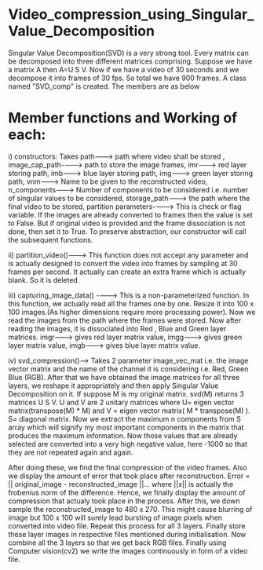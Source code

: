 # Video_compression_using_Singular_Value_Decomposition

Singular Value Decomposition(SVD) is a very strong tool. Every matrix can be decomposed into three different matrices comprising. Suppose we have a matrix A then A=U S V. Now if we have a video of 30 seconds and we decompose it into frames of 30 fps. So total we have 900 frames. 
A class named "SVD_comp" is created. The members are as below
# Member functions and Working of each: 
i) constructors: Takes path---> path where video shall be stored , 
  image_cap_path----> path to store the image frames, 
  imr---> red layer storing path,
  imb---> blue layer storing path,
  img---> green layer storing path,
  vnm---> Name to be given to the reconstructed video,
  n_components---> Number of components to be considered i.e. number of singular values to be considered,
  storage_path---> the path where the final video to be stored,
  partition parameters----> This is check or flag variable. If the images are already converted to frames then the value is set to False. But if original video is provided and the   frame dissociation is not done, then set it to True.
To preserve abstraction, our constructor will call the subsequent functions.

ii) partition_video()---> This function does not accept any parameter and is actually designed to convert the video into frames by sampling at 30 frames per second. It actually can create an extra frame which is actually blank. So it is deleted. 

iii) capturing_image_data() ----> This is a non-parameterized function. In this function, we actually read all the frames one by one. Resize it into 100 x 100 images.(As higher dimensions require more processing power). Now we read the images from the path where the frames were stored. Now after reading the images, it is dissociated into Red , Blue and Green layer matrices. imgr---> gives red layer matrix value, imgg---> gives green layer matrix value, imgb---> gives blue layer matrix value.

iv) svd_compression()--> Takes 2 parameter image_vec_mat i.e. the image vector matrix and the name of the channel it is considering i.e. Red, Green Blue (RGB). After that we have obtained the image matrices for all three layers, we reshape it appropriately and then apply Singular Value Decomposition on it. If suppose M is my original matrix. svd(M) returns 3 matrices U S V. U and V are 2 unitary matrices where U= eigen vector matrix(transpose(M) * M) and V = eigen vector matrix( M * transpose(M) ). S= diagonal matrix. Now we extract the maximum n components from S array which will signify my most important components in the matrix that produces the maximum information. Now those values that are already selected are converted into a very high negative value, here -1000 so that they are not repeated again and again.

After doing these, we find the final compression of the video frames. Also we display the amount of error that took place after reconstruction. 
Error = || original_image - reconstructed_image ||... where ||x|| is actually the frobenius norm of the difference.
Hence, we finally display the amount of compression that actualy took place in the process. After this, we down sample the reconstructed_image to 480 x 270. This might cause blurring of image but 100 x 100 will surely lead bursting of image pixels when converted into video file.
Repeat this process for all 3 layers. Finally store these layer images in respective files mentioned during initialisation.
Now combine all the 3 layers so that we get back RGB files. Finally using Computer vision(cv2) we write the images continuously in form of a video file.
